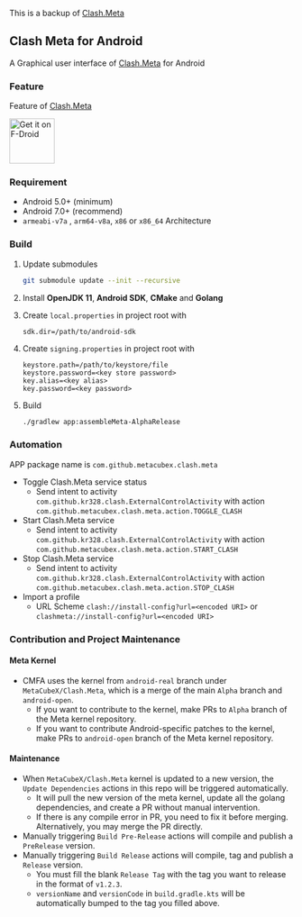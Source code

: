 This is a backup of [Clash.Meta](https://github.com/MetaCubeX/Clash.Meta)

## Clash Meta for Android

A Graphical user interface of [Clash.Meta](https://github.com/MetaCubeX/Clash.Meta) for Android

### Feature

Feature of [Clash.Meta](https://github.com/MetaCubeX/Clash.Meta)

[<img src="https://fdroid.gitlab.io/artwork/badge/get-it-on.png"
     alt="Get it on F-Droid"
     height="80">](https://f-droid.org/packages/com.github.metacubex.clash.meta/)

### Requirement

- Android 5.0+ (minimum)
- Android 7.0+ (recommend)
- `armeabi-v7a` , `arm64-v8a`, `x86` or `x86_64` Architecture

### Build

1. Update submodules

   ```bash
   git submodule update --init --recursive
   ```

2. Install **OpenJDK 11**, **Android SDK**, **CMake** and **Golang**

3. Create `local.properties` in project root with

   ```properties
   sdk.dir=/path/to/android-sdk
   ```

4. Create `signing.properties` in project root with

   ```properties
   keystore.path=/path/to/keystore/file
   keystore.password=<key store password>
   key.alias=<key alias>
   key.password=<key password>
   ```

5. Build

   ```bash
   ./gradlew app:assembleMeta-AlphaRelease
   ```

### Automation

APP package name is `com.github.metacubex.clash.meta`

- Toggle Clash.Meta service status
  - Send intent to activity `com.github.kr328.clash.ExternalControlActivity` with action `com.github.metacubex.clash.meta.action.TOGGLE_CLASH`
- Start Clash.Meta service
  - Send intent to activity `com.github.kr328.clash.ExternalControlActivity` with action `com.github.metacubex.clash.meta.action.START_CLASH`
- Stop Clash.Meta service
  - Send intent to activity `com.github.kr328.clash.ExternalControlActivity` with action `com.github.metacubex.clash.meta.action.STOP_CLASH`
- Import a profile
  - URL Scheme `clash://install-config?url=<encoded URI>` or `clashmeta://install-config?url=<encoded URI>`

### Contribution and Project Maintenance

#### Meta Kernel

- CMFA uses the kernel from `android-real` branch under `MetaCubeX/Clash.Meta`, which is a merge of the main `Alpha` branch and `android-open`.
  - If you want to contribute to the kernel, make PRs to `Alpha` branch of the Meta kernel repository.
  - If you want to contribute Android-specific patches to the kernel, make PRs to  `android-open` branch of the Meta kernel repository.

#### Maintenance

- When `MetaCubeX/Clash.Meta` kernel is updated to a new version, the `Update Dependencies` actions in this repo will be triggered automatically.
  - It will pull the new version of the meta kernel, update all the golang dependencies, and create a PR without manual intervention.
  - If there is any compile error in PR, you need to fix it before merging. Alternatively, you may merge the PR directly.
- Manually triggering `Build Pre-Release` actions will compile and publish a `PreRelease` version.
- Manually triggering `Build Release` actions will compile, tag and publish a `Release` version.
  - You must fill the blank `Release Tag` with the tag you want to release in the format of `v1.2.3`.
  - `versionName` and `versionCode` in `build.gradle.kts` will be automatically bumped to the tag you filled above.
